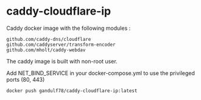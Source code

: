 # caddy-cloudflare-ip
Caddy docker image with the following modules :

    github.com/caddy-dns/cloudflare
    github.com/caddyserver/transform-encoder
    github.com/mholt/caddy-webdav

The caddy image is built with non-root user. 

Add NET_BIND_SERVICE in your docker-compose.yml to use the privileged ports (80, 443) 

    docker push gandulf78/caddy-cloudflare-ip:latest
